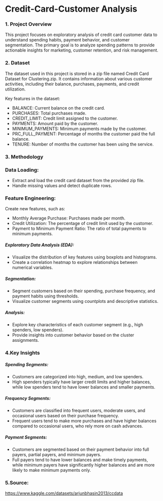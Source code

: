 # Credit-Card-Customer Analysis

### 1. Project Overview

This project focuses on exploratory analysis of credit card customer data to understand spending habits, payment behavior, and customer segmentation. The primary goal is to analyze spending patterns to provide actionable insights for marketing, customer retention, and risk management.

### 2. Dataset

The dataset used in this project is stored in a zip file named Credit Card Dataset for Clustering.zip. It contains information about various customer activities, including their balance, purchases, payments, and credit utilization.

Key features in the dataset:

- BALANCE: Current balance on the credit card.
- PURCHASES: Total purchases made.
- CREDIT_LIMIT: Credit limit assigned to the customer.
- PAYMENTS: Amount paid by the customer.
- MINIMUM_PAYMENTS: Minimum payments made by the customer.
- PRC_FULL_PAYMENT: Percentage of months the customer paid the full balance.
- TENURE: Number of months the customer has been using the service.

### 3. Methodology

### Data Loading:

- Extract and load the credit card dataset from the provided zip file.
- Handle missing values and detect duplicate rows.

### Feature Engineering:

Create new features, such as:
- Monthly Average Purchase: Purchases made per month.
- Credit Utilization: The percentage of credit limit used by the customer.
- Payment to Minimum Payment Ratio: The ratio of total payments to minimum payments.

##### Exploratory Data Analysis (EDA):

- Visualize the distribution of key features using boxplots and histograms.
- Create a correlation heatmap to explore relationships between numerical variables.

##### Segmentation:

- Segment customers based on their spending, purchase frequency, and payment habits using thresholds.
- Visualize customer segments using countplots and descriptive statistics.

##### Analysis:

- Explore key characteristics of each customer segment (e.g., high spenders, low spenders).
- Provide insights into customer behavior based on the cluster assignments.

### 4.Key Insights

##### Spending Segments:

- Customers are categorized into high, medium, and low spenders.
- High spenders typically have larger credit limits and higher balances, while low spenders tend to have lower balances and smaller payments.

##### Frequency Segments:

- Customers are classified into frequent users, moderate users, and occasional users based on their purchase frequency.
- Frequent users tend to make more purchases and have higher balances compared to occasional users, who rely more on cash advances.

##### Payment Segments:

- Customers are segmented based on their payment behavior into full payers, partial payers, and minimum payers.
- Full payers tend to have lower balances and make timely payments, while minimum payers have significantly higher balances and are more likely to make minimum payments only.

### 5.Source:

https://www.kaggle.com/datasets/arjunbhasin2013/ccdata

